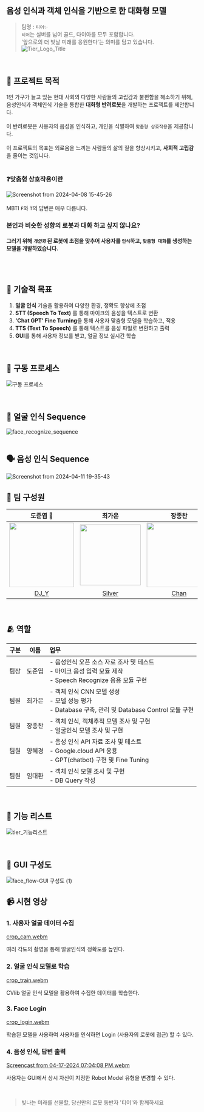 ## 음성 인식과 객체 인식을 기반으로 한 대화형 모델
> 팀명 : ```티어✨``` \
> ```티어```는 실버를 넘어 골드, 다이아를 모두 포함합니다. <br>
> '앞으로의 더 빛날 미래를 응원한다'는 의미를 담고 있습니다.
![Tier_Logo_Title](https://github.com/addinedu-ros-4th/deeplearning-repo-6/assets/102429136/c4c3d6b3-b8cf-41b0-99a1-9cd5e4f3413f)

<br>

## 💬 프로젝트 목적
1인 가구가 늘고 있는 현대 사회의 다양한 사람들의 고립감과 불편함을 해소하기 위해, 음성인식과 객체인식 기술을 통합한 **대화형 반려로봇**을 개발하는 프로젝트를 제안합니다. \
<br>
이 반려로봇은 사용자의 음성을 인식하고, 개인을 식별하여 ```맞춤형 상호작용```을 제공합니다. <br>
<br>
이 프로젝트의 목표는 외로움을 느끼는 사람들의 삶의 질을 향상시키고, **사회적 고립감**을 줄이는 것입니다.
<br><br>
### ❓맞춤형 상호작용이란
![Screenshot from 2024-04-08 15-45-26](https://github.com/addinedu-ros-4th/deeplearning-repo-6/assets/102429136/36732101-352c-4d08-879f-a107bfcc9adb)
<br>
<br>
MBTI ```F```와 ```T```의 답변은 매우 다릅니다. <br>
### 본인과 비슷한 성향의 로봇과 대화 하고 싶지 않나요? <br>
#### 그러기 위해 ***```개인화```*** 된 로봇에 초점을 맞추어 사용자를 ```인식```하고, ```맞춤형 대화```를 생성하는 모델을 개발하였습니다. <br>


<br>
<br>

##  📘 기술적 목표
1. **얼굴 인식** 기술을 활용하여 다양한 환경, 정확도 향상에 초점
2. **STT (Speech To Text)** 를 통해 마이크의 음성을 텍스트로 변환
3. **'Chat GPT' Fine Turning**을 통해 사용자 맞춤형 모델을 학습하고, 적용
4. **TTS (Text To Speech)** 를 통해 텍스트를 음성 파일로 변환하고 출력
5. **GUI**를 통해 사용자 정보를 받고, 얼굴 정보 실시간 학습
<br>

## 🔄 구동 프로세스
![구동 프로세스](https://github.com/addinedu-ros-4th/deeplearning-repo-6/assets/102429136/9c582500-abe4-4bdc-9b7f-32059f38329f)

<br>

## 👦 얼굴 인식 Sequence
![face_recognize_sequence](https://github.com/addinedu-ros-4th/deeplearning-repo-6/assets/102429136/a34d489c-86b0-437e-8389-eb341525d689)
<br>
<br>
## 🗣️ 음성 인식 Sequence
![Screenshot from 2024-04-11 19-35-43](https://github.com/addinedu-ros-4th/deeplearning-repo-6/assets/102429136/1e42b003-f39c-446e-89cc-e2dbaeac3cc8)





## 🤹 팀 구성원
| 도준엽 👑 | 최가은 | 장종찬 | 양혜경 | 임대환 |
| :-----------------: | :--------: | :--------: | :-------: | :-------: |
| <img src="https://github.com/addinedu-ros-4th/deeplearning-repo-6/assets/102429136/fb00f213-743f-462f-947d-1475f5ee963d" width="170"> | <img src="https://github.com/addinedu-ros-4th/deeplearning-repo-6/assets/102429136/62df3088-628b-4551-8ac3-9b3a2009c390" width="160">  | <img src="https://github.com/addinedu-ros-4th/deeplearning-repo-6/assets/102429136/5cf07b7c-ce29-4de7-a6fd-2bca61eeeb0e" width="170"> | <img src="https://github.com/addinedu-ros-4th/deeplearning-repo-6/assets/102429136/bb0a0579-8c6d-4481-ac6a-893ba91d448d" width="170"> | <img src="https://github.com/addinedu-ros-4th/deeplearning-repo-6/assets/102429136/d23fbd7e-0a7c-4d3f-9c09-c0ea068df991" width="170">  |
| [DJ_Y](https://github.com/djy0404)            | [Silver](https://github.com/gaeun0123)   | [Chan](https://github.com/jongchanjang)   | [HG_Y](https://github.com/hyegyeong-Y)  | [Hawn](https://github.com/Hwan9794)  |


<br>

## 🫂 역할
|구분|이름|업무|
|:---:|:---:|:---|
|팀장|도준엽|- 음성인식 오픈 소스 자료 조사 및 테스트 <br> - 마이크 음성 입력 모듈 제작 <br> - Speech Recognize 응용 모듈 구현|
|팀원|최가은|- 객체 인식 CNN 모델 생성 <br> - 모델 성능 평가 <br> - Database 구축, 관리 및 Database Control 모듈 구현 <br>|
|팀원|장종찬|- 객체 인식, 객체추적 모델 조사 및 구현 <br> - 얼굴인식 모델 조사 및 구현 <br>|
|팀원|양혜경|- 음성 인식 API 자료 조사 및 테스트 <br> - Google.cloud API 응용 <br> - GPT(chatbot) 구현 및 Fine Tuning <br>|
|팀원|임대환|- 객체 인식 모델 조사 및 구현 <br> - DB Query 작성 <br>|

<br>

## 🔎 기능 리스트
![tier_기능리스트](https://github.com/addinedu-ros-4th/deeplearning-repo-6/assets/102429136/90e12d4b-3162-499b-892b-c4796a529352)

<br>

## 📱 GUI 구성도
![face_flow-GUI 구성도 (1)](https://github.com/addinedu-ros-4th/deeplearning-repo-6/assets/102429136/a5460814-0197-4bab-88fc-1c8a4386296e)

## 📹 시현 영상
### 1. 사용자 얼굴 데이터 수집 <br>

[crop_cam.webm](https://github.com/addinedu-ros-4th/deeplearning-repo-6/assets/102429136/409162b0-fb3d-4faf-85ee-c1e9ac9f06ed)

여러 각도의 촬영을 통해 얼굴인식의 정확도를 높인다.

### 2. 얼굴 인식 모델로 학습 <br>

[crop_train.webm](https://github.com/addinedu-ros-4th/deeplearning-repo-6/assets/102429136/33feb121-3cfd-45b0-bdeb-458c5873f929)

CVlib 얼굴 인식 모델을 활용하여 수집한 데이터를 학습한다.

### 3. Face Login <br>

[crop_login.webm](https://github.com/addinedu-ros-4th/deeplearning-repo-6/assets/102429136/bd67ccc2-de00-4649-85ae-a86268e0cd4e)

학습된 모델을 사용하여 사용자를 인식하면 Login (사용자의 로봇에 접근) 할 수 있다.

### 4. 음성 인식, 답변 출력 <br>

[Screencast from 04-17-2024 07:04:08 PM.webm](https://github.com/addinedu-ros-4th/deeplearning-repo-6/assets/102429136/78f6d158-e84b-4959-9e24-519d048a7d55)

사용자는 GUI에서 상시 자신이 지정한 Robot Model 유형을 변경할 수 있다.

<br>

> 빛나는 미래를 선물할, 당신만의 로봇 동반자 '티어'와 함께하세요
> 
<br>
